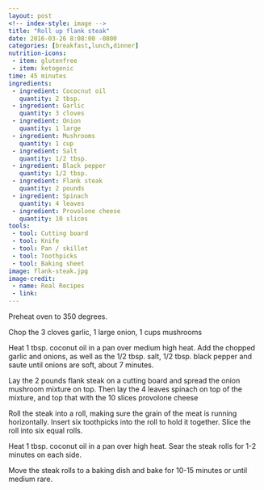 ```yaml
---
layout: post
<!-- index-style: image -->
title: "Roll up flank steak"
date: 2016-03-26 8:08:00 -0800
categories: [breakfast,lunch,dinner]
nutrition-icons:
 - item: glutenfree
 - item: ketogenic
time: 45 minutes
ingredients:
 - ingredient: Cococnut oil
   quantity: 2 tbsp. 
 - ingredient: Garlic
   quantity: 3 cloves
 - ingredient: Onion
   quantity: 1 large
 - ingredient: Mushrooms
   quantity: 1 cup
 - ingredient: Salt
   quantity: 1/2 tbsp.
 - ingredient: Black pepper
   quantity: 1/2 tbsp.
 - ingredient: Flank steak
   quantity: 2 pounds
 - ingredient: Spinach
   quantity: 4 leaves
 - ingredient: Provolone cheese
   quantity: 10 slices
tools:
 - tool: Cutting board
 - tool: Knife
 - tool: Pan / skillet
 - tool: Toothpicks
 - tool: Baking sheet
image: flank-steak.jpg
image-credit:
 - name: Real Recipes
 - link:
---
```


Preheat oven to 350 degrees.

Chop the <span>3 cloves garlic,</span> <span>1 large onion,</span> <span>1 cups mushrooms</span>

Heat <span>1 tbsp. coconut oil</span> in a pan over medium high heat. Add the chopped garlic and onions, as well as the <span>1/2 tbsp. salt,</span> <span>1/2 tbsp. black pepper</span> and saute until onions are soft, about 7 minutes.

Lay the <span>2 pounds flank steak</span> on a cutting board and spread the onion mushroom mixture on top. Then lay the <span>4 leaves spinach</span> on top of the mixture, and top that with the <span>10 slices provolone cheese</span>

Roll the steak into a roll, making sure the grain of the meat is running horizontally. Insert six toothpicks into the roll to hold it together. Slice the roll into six equal rolls.

Heat <span>1 tbsp. coconut oil</span> in a pan over high heat. Sear the steak rolls for 1-2 minutes on each side. 

Move the steak rolls to a baking dish and bake for 10-15 minutes or until medium rare.